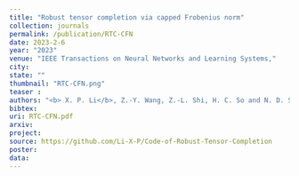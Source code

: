 ```yaml
---
title: "Robust tensor completion via capped Frobenius norm"
collection: journals
permalink: /publication/RTC-CFN
date: 2023-2-6
year: "2023"
venue: "IEEE Transactions on Neural Networks and Learning Systems,"
city: 
state: ""
thumbnail: "RTC-CFN.png"
teaser : 
authors: "<b> X. P. Li</b>, Z.-Y. Wang, Z.-L. Shi, H. C. So and N. D. Sidiropoulos"
bibtex: 
uri: RTC-CFN.pdf
arxiv: 
project: 
source: https://github.com/Li-X-P/Code-of-Robust-Tensor-Completion
poster: 
data:
---
```

